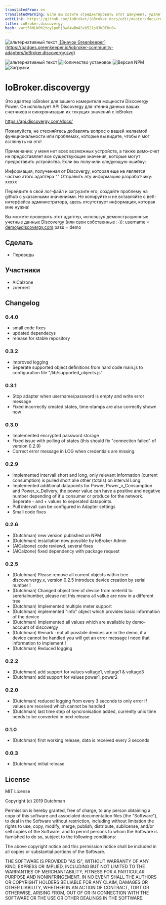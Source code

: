 ```yaml
---
translatedFrom: en
translatedWarning: Если вы хотите отредактировать этот документ, удалите поле «translationFrom», в противном случае этот документ будет снова автоматически переведен
editLink: https://github.com/ioBroker/ioBroker.docs/edit/master/docs/ru/adapterref/iobroker.discovergy/README.md
title: ioBroker.discovergy
hash: vart56HLN0h2tcy1pehj3w84wBmASv8521pU3K0FHu0=
---
```

![альтернативный текст](https://raw.githubusercontent.com/DutchmanNL/ioBroker.discovergy/master/admin/Discovergy_logo.png) [![Значок Greenkeeper] (https://badges.greenkeeper.io/iobroker-community-adapters/ioBroker.discovergy.svg)](https://greenkeeper.io/)

![альтернативный текст](https://travis-ci.org/iobroker-community-adapters/ioBroker.discovergy.svg?branch=master)
![Количество установок](http://iobroker.live/badges/discovergy-stable.svg)
![Версия NPM](http://img.shields.io/npm/v/iobroker.discovergy.svg)
![Загрузки](https://img.shields.io/npm/dm/iobroker.discovergy.svg)

# IoBroker.discovergy
Это адаптер ioBroker для вашего измерителя мощности Discovergy Power.
Он использует API Discovergy для чтения данных ваших счетчиков и синхронизации их текущих значений с ioBroker.

https://api.discovergy.com/docs/

Пожалуйста, не стесняйтесь добавлять вопрос о вашей желаемой функциональности или проблемах, которые вы видите, чтобы я мог взглянуть на это!

Примечание: у меня нет всех возможных устройств, а также демо-счет не предоставляет все существующие значения, которые могут предоставить устройства.
Если вы получили следующую ошибку:

Информация, полученная от Discovergy, которая еще не является частью этого адаптера "" Отправить эту информацию разработчику: xxxxx

Перейдите в свой лог-файл и загрузите его, создайте проблему на github с указанными значениями.
Не копируйте и не вставляйте с веб-интерфейса администратора, здесь отсутствует информация, которая мне нужна!

Вы можете проверить этот адаптер, используя демонстрационные учетные данные Discovergy (или свои собственные :-)): username = demo@discovergy.com pass = demo

## Сделать
* Переводы

## Участники
* AlCalzone
* zoernert

## Changelog

### 0.4.0
* small code fixes
* updated dependecys
* release for stable repository

### 0.3.2
* Improved logging
* Seperate supported object definitions from hard code main.js to configuration file "/lib/supported_objects.js"

### 0.3.1
* Stop adapter when username/password is empty and write error message
* Fixed incorrectly created states, time-stamps are also correctly shown now

### 0.3.0
* Implemented encrypted password storage
* Fixed issue with polling of states (this should fix "connection failed" of version 0.2.9)
* Correct error message in LOG when credentials are missing

### 0.2.9
* implemented intervall short and long, only relevant information (current consumption) is pulled short alle other (totals) on interval Long
* Implemented additional datapoints for Power, Power_x_Consumption and Power_x_Delivery, the power value can have a positive and negative number depending of if u consumer or produce for the network. Seperate - and + values to seperated datapoints.
* Pull intervall can be configured in Adapter settings
* Small code fixes

### 0.2.6
* (Dutchman) new version published on NPM
* (Dutchman) installation now possible by ioBroker Admin
* (AlCalzone) code reviewd, several fixes
* (AlCalzone) fixed dependency with package request

### 0.2.5
* (Dutchman) Please remove all current objects within tree discoververgy.x, version 0.2.5 introduce device creation by serial number !
* (Dutchman) Changed object tree of device from meterId to sererialnumber, please not this means all vallue are now in a different tree
* (Dutchman) Implemented multiple meter support
* (Dutchman) implemented "info" object which provides basic information of the device
* (Dutchman) Implemented all values which are available by demo-account of discovergy
* (Dutchman) Remark : not all possbile devices are in the demo, if a device cannot be handled you will get an error message i need that information to implement !
* (Dutchman) Reduced logging

### 0.2.2
* (Dutchman) add support for values voltage1, voltage1 & voltage3
* (Dutchman) add support for values power1, power2

### 0.2.0
* (Dutchman) reduced logging from every 3 seconds to only error if values are received which cannot be handled
* (Dutchman) last time step of syncronisation added, currenlty unix time needs to be converted in next release

### 0.1.0
* (Dutchman) first working release, data is received every 3 seconds

### 0.0.3
* (Dutchman) initial release

## License
MIT License

Copyright (c) 2019 Dutchman

Permission is hereby granted, free of charge, to any person obtaining a copy
of this software and associated documentation files (the "Software"), to deal
in the Software without restriction, including without limitation the rights
to use, copy, modify, merge, publish, distribute, sublicense, and/or sell
copies of the Software, and to permit persons to whom the Software is
furnished to do so, subject to the following conditions:

The above copyright notice and this permission notice shall be included in all
copies or substantial portions of the Software.

THE SOFTWARE IS PROVIDED "AS IS", WITHOUT WARRANTY OF ANY KIND, EXPRESS OR
IMPLIED, INCLUDING BUT NOT LIMITED TO THE WARRANTIES OF MERCHANTABILITY,
FITNESS FOR A PARTICULAR PURPOSE AND NONINFRINGEMENT. IN NO EVENT SHALL THE
AUTHORS OR COPYRIGHT HOLDERS BE LIABLE FOR ANY CLAIM, DAMAGES OR OTHER
LIABILITY, WHETHER IN AN ACTION OF CONTRACT, TORT OR OTHERWISE, ARISING FROM,
OUT OF OR IN CONNECTION WITH THE SOFTWARE OR THE USE OR OTHER DEALINGS IN THE
SOFTWARE.